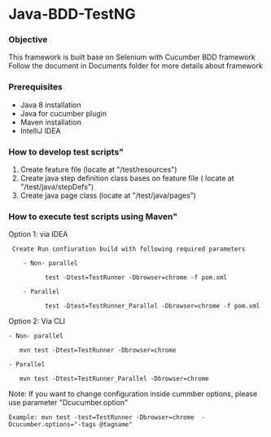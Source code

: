 # Java-BDD-TestNG

### Objective
This framework is built base on Selenium with Cucumber BDD framework
Follow the document in Documents folder for more details about framework

### Prerequisites

- Java 8 installation
- Java for cucumber plugin
- Maven installation
- IntelliJ IDEA


### How to develop test scripts"

1. Create feature file   (locate at  "/test/resources")
2. Create java step definition class bases on feature file    ( locate at "/test/java/stepDefs")
3. Create java page class  (locate at "/test/java/pages")

### How to execute test scripts using Maven"

Option 1: via IDEA

     Create Run confiuration build with following required parameters 
     
        - Non- parallel
        
              test -Dtest=TestRunner -Dbrowser=chrome -f pom.xml
	 
        - Parallel
        
              test -Dtest=TestRunner_Parallel -Dbrowser=chrome -f pom.xml

Option 2: Via CLI

    - Non- parallel
     
       mvn test -Dtest=TestRunner -Dbrowser=chrome
	 
    - Parallel
    
       mvn test -Dtest=TestRunner_Parallel -Dbrowser=chrome	 

Note: 
    If you want to change configuration inside cummber options, please use parameter "Dcucumber.option"
    
    Example: mvn test -test=TestRunner -Dbrowser=chrome  -Dcucumber.options="-tags @tagname"
    
  
